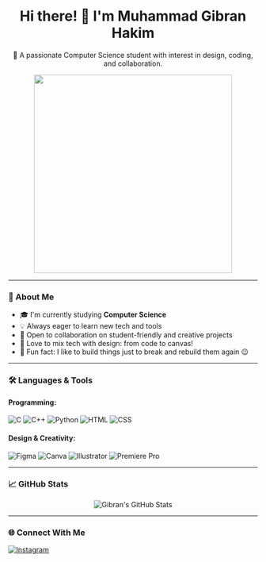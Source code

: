 <h1 align="center">Hi there! 👋 I'm Muhammad Gibran Hakim</h1>
<p align="center">
  🚀 A passionate Computer Science student with interest in design, coding, and collaboration.
</p>

<!-- Luffy Gear 5 Loop GIF Centered -->
<p align="center">
  <img src="https://media.tenor.com/8ZV0nKcX9h8AAAAC/gear-5-luffy-weilin-zhang-loop.gif" width="400"/>
</p>

---

### 💫 About Me

- 🎓 I'm currently studying **Computer Science**
- 💡 Always eager to learn new tech and tools
- 🤝 Open to collaboration on student-friendly and creative projects
- 🎨 Love to mix tech with design: from code to canvas!
- 🧩 Fun fact: I like to build things just to break and rebuild them again 😉

---

### 🛠️ Languages & Tools

#### Programming:
![C](https://img.shields.io/badge/c-%2300599C.svg?style=for-the-badge&logo=c&logoColor=white)
![C++](https://img.shields.io/badge/c++-%2300599C.svg?style=for-the-badge&logo=c%2B%2B&logoColor=white)
![Python](https://img.shields.io/badge/python-3670A0?style=for-the-badge&logo=python&logoColor=ffdd54)
![HTML](https://img.shields.io/badge/html5-%23E34F26.svg?style=for-the-badge&logo=html5&logoColor=white)
![CSS](https://img.shields.io/badge/css3-%231572B6.svg?style=for-the-badge&logo=css3&logoColor=white)

#### Design & Creativity:
![Figma](https://img.shields.io/badge/figma-%23F24E1E.svg?style=for-the-badge&logo=figma&logoColor=white)
![Canva](https://img.shields.io/badge/Canva-%2300C4CC.svg?style=for-the-badge&logo=Canva&logoColor=white)
![Illustrator](https://img.shields.io/badge/Adobe%20Illustrator-%23FF9A00.svg?style=for-the-badge&logo=adobeillustrator&logoColor=white)
![Premiere Pro](https://img.shields.io/badge/Adobe%20Premiere%20Pro-9999FF.svg?style=for-the-badge&logo=Adobe%20Premiere%20Pro&logoColor=white)

---

### 📈 GitHub Stats

<p align="center">
  <img src="https://github-readme-stats.vercel.app/api?username=Kabimbum&show_icons=true&theme=gruvbox_light" alt="Gibran's GitHub Stats"/>
</p>

---

### 🌐 Connect With Me

[![Instagram](https://img.shields.io/badge/Instagram-%23E4405F.svg?logo=Instagram&logoColor=white)](https://instagram.com/@giigibran)
